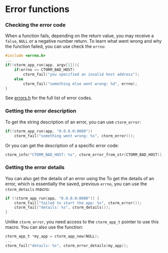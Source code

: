 # Error functions

### Checking the error code

When a function fails, depending on the return value, you may receive a `false`,
`NULL` or a negative number return. To learn what went wrong and why the
function failed, you can use check the `errno`:

```c
#include <errno.h>
...
if(!ctorm_app_run(app, argv[1])){
    if(errno == CTORM_BAD_HOST)
        ctorm_fail("you specified an invalid host address");
    else
        ctorm_fail("something else went wrong: %d", errno);
}
```

See [errors.h](../inc/error.h) for the full list of error codes.

### Getting the error description

To get the string description of an error, you can use `ctorm_error`:

```c
if(!ctorm_app_run(app, "0.0.0.0:8080"))
    ctorm_fail("something went wrong: %s", ctorm_error());
```

Or you can get the description of a specific error code:

```c
ctorm_info("CTORM_BAD_HOST: %s", ctorm_error_from_str(CTORM_BAD_HOST));
```

### Getting the error details

You can also get the details of an error using the To get the details of an
error, which is essentially the saved, previous `errno`, you can use the
`ctorm_details` macro:

```c
if (!ctorm_app_run(app, "0.0.0.0:8080")) {
    ctorm_fail("failed to start the app: %s", ctorm_error());
    ctorm_fail("details: %s", ctorm_details());
}
```

Unlike `ctorm_error`, you need access to the `ctorm_app_t` pointer to use this
macro. You can also use the function:

```c
ctorm_app_t *my_app = ctorm_app_new(NULL);
...
ctorm_fail("details: %s", ctorm_error_details(my_app));
```
